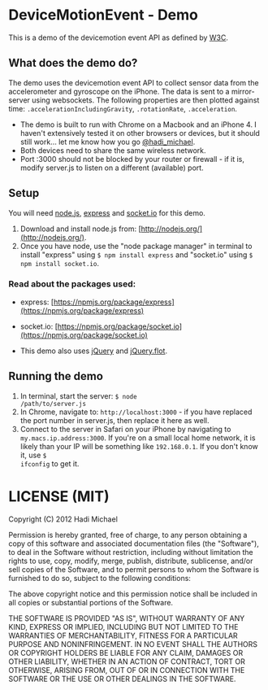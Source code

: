 # DeviceMotionEvent - Demo
This is a demo of the devicemotion event API as defined by [W3C](http://dev.w3.org/geo/api/spec-source-orientation.html#devicemotion).

## What does the demo do?
The demo uses the devicemotion event API to collect sensor data from the accelerometer and gyroscope on the iPhone. The data is sent to a mirror-server using websockets. The following properties are then plotted against time: <code>.accelerationIncludingGravity</code>, <code>.rotationRate</code>, <code>.acceleration</code>.

+ The demo is built to run with Chrome on a Macbook and an iPhone 4. I haven't extensively tested it on other browsers or devices, but it should still work… let me know how you go [@hadi_michael](http://www.twitter.com/hadi_michael).
+ Both devices need to share the same wireless network.
+ Port :3000 should not be blocked by your router or firewall - if it is, modify server.js to listen on a different (available) port.

## Setup
You will need [node.js](http://www.nodejs.org), [express](http://expressjs.com/) and [socket.io](http://socket.io/) for this demo.

1. Download and install node.js from: [http://nodejs.org/](http://nodejs.org/).
2. Once you have node, use the "node package manager" in terminal to install "express" using <code>$ npm install express</code> and "socket.io" using <code>$ npm install socket.io</code>.

### Read about the packages used:
+ express: [https://npmjs.org/package/express](https://npmjs.org/package/express)
+ socket.io: [https://npmjs.org/package/socket.io](https://npmjs.org/package/socket.io)

+ This demo also uses [jQuery](http://jquery.com/) and [jQuery.flot](http://www.flotcharts.org/).

## Running the demo
1. In terminal, start the server: <code>$ node /path/to/server.js</code>
2. In Chrome, navigate to: <code>http://localhost:3000</code> - if you have replaced the port number in server.js, then replace it here as well.
3. Connect to the server in Safari on your iPhone by navigating to <code>my.macs.ip.address:3000</code>. If you're on a small local home network, it is likely than your IP will be something like <code>192.168.0.1</code>. If you don't know it, use <code>$ ifconfig</code> to get it.

# LICENSE (MIT)
Copyright (C) 2012 Hadi Michael

Permission is hereby granted, free of charge, to any person obtaining a copy of this software and associated documentation files (the "Software"), to deal in the Software without restriction, including without limitation the rights to use, copy, modify, merge, publish, distribute, sublicense, and/or sell copies of the Software, and to permit persons to whom the Software is furnished to do so, subject to the following conditions:

The above copyright notice and this permission notice shall be included in all copies or substantial portions of the Software.

THE SOFTWARE IS PROVIDED "AS IS", WITHOUT WARRANTY OF ANY KIND, EXPRESS OR IMPLIED, INCLUDING BUT NOT LIMITED TO THE WARRANTIES OF MERCHANTABILITY, FITNESS FOR A PARTICULAR PURPOSE AND NONINFRINGEMENT. IN NO EVENT SHALL THE AUTHORS OR COPYRIGHT HOLDERS BE LIABLE FOR ANY CLAIM, DAMAGES OR OTHER LIABILITY, WHETHER IN AN ACTION OF CONTRACT, TORT OR OTHERWISE, ARISING FROM, OUT OF OR IN CONNECTION WITH THE SOFTWARE OR THE USE OR OTHER DEALINGS IN THE SOFTWARE.